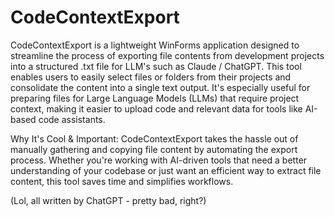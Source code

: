 # CodeContextExport
CodeContextExport is a lightweight WinForms application designed to streamline the process of exporting file contents from development projects into a structured .txt file for LLM's such as Claude / ChatGPT. This tool enables users to easily select files or folders from their projects and consolidate the content into a single text output. It's especially useful for preparing files for Large Language Models (LLMs) that require project context, making it easier to upload code and relevant data for tools like AI-based code assistants.

Why It's Cool & Important:
CodeContextExport takes the hassle out of manually gathering and copying file content by automating the export process. Whether you're working with AI-driven tools that need a better understanding of your codebase or just want an efficient way to extract file content, this tool saves time and simplifies workflows.

(Lol, all written by ChatGPT - pretty bad, right?)
